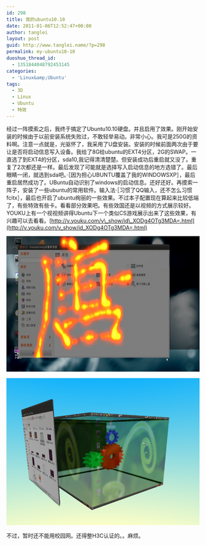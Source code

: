 ```yaml
---
id: 298
title: 我的ubuntu10.10
date: 2011-01-06T12:52:47+00:00
author: tanglei
layout: post
guid: http://www.tanglei.name/?p=298
permalink: my-ubuntu10-10
duoshuo_thread_id:
  - 1351844048792453145
categories:
  - 'Linux&amp;Ubuntu'
tags:
  - 3D
  - Linux
  - Ubuntu
  - 特效
---
```

经过一阵摸索之后，我终于搞定了Ubuntu10.10硬盘。并且启用了效果。刚开始安装的时候由于以前安装系统失败过，不敢轻举易动。非常小心。我可是250G的资料啊。注意一点就是，光驱怀了，我采用了U盘安装。安装的时候前面两次由于要让是否将启动信息写入设备。我给了8G给ubuntu的EXT4分区，2G的SWAP。一直选了到EXT4的分区，sda10,我记得清清楚楚。但安装成功后重启就又没了。重复了2次都还是一样。最后发现了可能就是选择写入启动信息的地方选错了。最后眼睛一闭，就选到sda吧。·［因为担心UBUNTU覆盖了我的WINDOWSXP］，最后重启居然成功了。UBuntu自动识别了windows的启动信息。还好还好。再摸索一阵子，安装了一些ubuntu的常用软件。输入法·［习惯了QQ输入，还不怎么习惯fcitx］，最后也开启了ubuntu绚丽的一些效果。不过本子配置现在算起来比较低端了，有些特效有些卡。看看部分效果吧。有些效国还是以视频的方式展示较好。YOUKU上有一个视视频讲得Ubuntu下一个类似CS游戏展示出来了这些效果，有兴趣可以去看看。[http://v.youku.com/v\_show/id\_XODg4OTg3MDA=.html](http://v.youku.com/v_show/id_XODg4OTg3MDA=.html)

<p style="text-align: center;">
  <a href="/wp-content/uploads/2011/01/huo-tl.png" target="_blank"><img class="size-large wp-image-300 aligncenter" title="huo-tl" src="/wp-content/uploads/2011/01/huo-tl-1024x590.png" alt="" width="614" height="354" /></a>
</p>



<p style="text-align: center;">
  <a href="/wp-content/uploads/2011/01/3d-desktop.png"><img class="size-large wp-image-301 aligncenter" title="3d-desktop" src="/wp-content/uploads/2011/01/3d-desktop-1024x640.png" alt="" width="614" height="384" /></a>
</p>

不过，暂时还不能用校园网。还得整H3C认证的。。麻烦。
